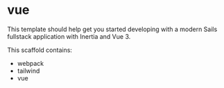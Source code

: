 # vue

This template should help get you started developing with a modern Sails fullstack application with Inertia and Vue 3.

This scaffold contains:
* webpack
* tailwind
* vue

